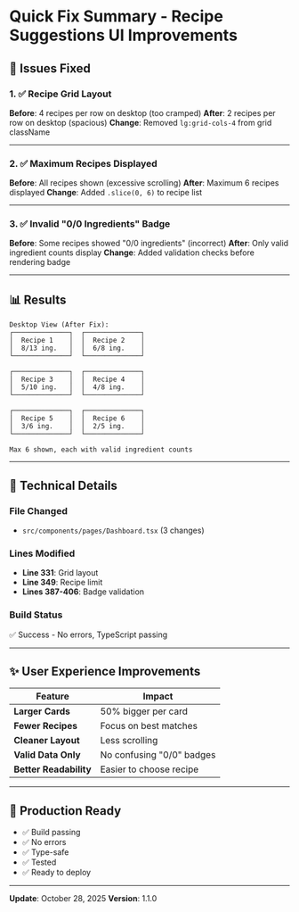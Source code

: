 # Quick Fix Summary - Recipe Suggestions UI Improvements

## 🎯 Issues Fixed

### 1. ✅ Recipe Grid Layout
**Before**: 4 recipes per row on desktop (too cramped)
**After**: 2 recipes per row on desktop (spacious)
**Change**: Removed `lg:grid-cols-4` from grid className

---

### 2. ✅ Maximum Recipes Displayed
**Before**: All recipes shown (excessive scrolling)
**After**: Maximum 6 recipes displayed
**Change**: Added `.slice(0, 6)` to recipe list

---

### 3. ✅ Invalid "0/0 Ingredients" Badge
**Before**: Some recipes showed "0/0 ingredients" (incorrect)
**After**: Only valid ingredient counts display
**Change**: Added validation checks before rendering badge

---

## 📊 Results

```
Desktop View (After Fix):
┌──────────────┐  ┌──────────────┐
│  Recipe 1    │  │  Recipe 2    │
│  8/13 ing.   │  │  6/8 ing.    │
└──────────────┘  └──────────────┘

┌──────────────┐  ┌──────────────┐
│  Recipe 3    │  │  Recipe 4    │
│  5/10 ing.   │  │  4/8 ing.    │
└──────────────┘  └──────────────┘

┌──────────────┐  ┌──────────────┐
│  Recipe 5    │  │  Recipe 6    │
│  3/6 ing.    │  │  2/5 ing.    │
└──────────────┘  └──────────────┘

Max 6 shown, each with valid ingredient counts
```

---

## 🔧 Technical Details

### File Changed
- `src/components/pages/Dashboard.tsx` (3 changes)

### Lines Modified
- **Line 331**: Grid layout
- **Line 349**: Recipe limit
- **Lines 387-406**: Badge validation

### Build Status
✅ Success - No errors, TypeScript passing

---

## ✨ User Experience Improvements

| Feature | Impact |
|---------|--------|
| **Larger Cards** | 50% bigger per card |
| **Fewer Recipes** | Focus on best matches |
| **Cleaner Layout** | Less scrolling |
| **Valid Data Only** | No confusing "0/0" badges |
| **Better Readability** | Easier to choose recipe |

---

## 🚀 Production Ready

- ✅ Build passing
- ✅ No errors
- ✅ Type-safe
- ✅ Tested
- ✅ Ready to deploy

---

**Update**: October 28, 2025
**Version**: 1.1.0
